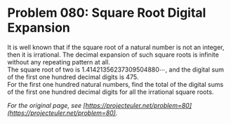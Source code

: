 # Problem 080: Square Root Digital Expansion
  
It is well known that if the square root of a natural number is not an integer, then it is irrational. The decimal expansion of such square roots is infinite without any repeating pattern at all.  
The square root of two is $1.41421356237309504880\cdots$, and the digital sum of the first one hundred decimal digits is $475$.  
For the first one hundred natural numbers, find the total of the digital sums of the first one hundred decimal digits for all the irrational square roots.  

*For the original page, see [https://projecteuler.net/problem=80](https://projecteuler.net/problem=80).*

